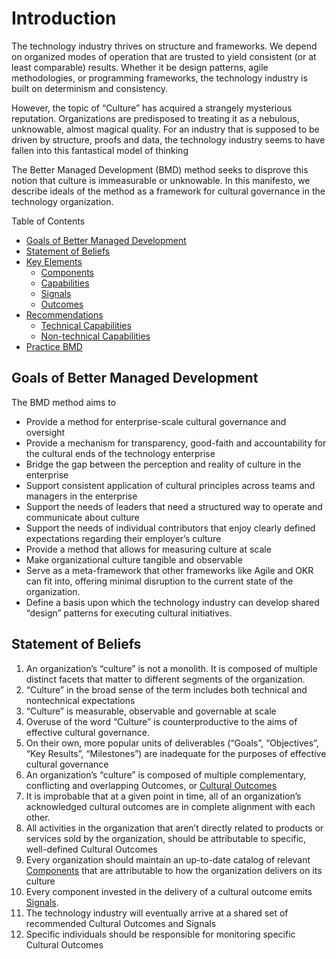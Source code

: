 <title>BMD | The Better Managed Development Manifesto</title>

# Introduction

The technology industry thrives on structure and frameworks. We depend on organized modes of operation that are trusted to yield consistent (or at least comparable) results. Whether it be design patterns, agile methodologies, or programming frameworks, the technology industry is built on determinism and consistency.

However, the topic of “Culture” has acquired a strangely mysterious reputation. Organizations are predisposed to treating it as a nebulous, unknowable, almost magical quality. For an industry that is supposed to be driven by structure, proofs and data, the technology industry seems to have fallen into this fantastical model of thinking

The Better Managed Development (BMD) method seeks to disprove this notion that culture is immeasurable or unknowable. In this manifesto, we describe ideals of the method as a framework for cultural governance in the technology organization.

Table of Contents
- [Goals of Better Managed Development](#goals-of-better-managed-development)
- [Statement of Beliefs](#statement-of-beliefs)
- [Key Elements](content/elements.md)
  - [Components](content/elements.md#components)
  - [Capabilities](content/elements.md#capabilities)
  - [Signals](content/elements.md#signals)
  - [Outcomes](content/elements.md#outcomes-cultural-outcomes)
- [Recommendations](content/recommendation.md)
  - [Technical Capabilities](content/recommendation.md#recommended-technical-capabilities)
  - [Non-technical Capabilities](content/recommendation.md#recommended-non-technical-capabilities)
- [Practice BMD](content/practice.md)


## Goals of Better Managed Development

The BMD method aims to

* Provide a method for enterprise-scale cultural governance and oversight
* Provide a mechanism for transparency, good-faith and accountability for the cultural ends of the technology enterprise
* Bridge the gap between the perception and reality of culture in the enterprise
* Support consistent application of cultural principles across teams and managers in the enterprise
* Support the needs of leaders that need a structured way to operate and communicate about culture
* Support the needs of individual contributors that enjoy clearly defined expectations regarding their employer’s culture
* Provide a method that allows for measuring culture at scale
* Make organizational culture tangible and observable
* Serve as a meta-framework that other frameworks like Agile and OKR can fit into, offering minimal disruption to the current state of the organization.
* Define a basis upon which the technology industry can develop shared “design” patterns for executing cultural initiatives.

## Statement of Beliefs
1. An organization’s “culture” is not a monolith. It is composed of multiple distinct facets that matter to different segments of the organization.
2. “Culture” in the broad sense of the term includes both technical and nontechnical expectations
3. “Culture” is measurable, observable and governable at scale
4. Overuse of the word “Culture” is counterproductive to the aims of effective cultural governance.
5. On their own, more popular units of deliverables (“Goals”, “Objectives”, “Key Results”, “Milestones”) are inadequate for the purposes of effective cultural governance
6. An organization’s “culture” is composed of multiple complementary, conflicting and overlapping Outcomes, or [Cultural Outcomes](/content/elements.md#outcomes-cultural-outcomes)
7. It is improbable that at a given point in time, all of an organization’s acknowledged cultural outcomes are in complete alignment with each other.
8. All activities in the organization that aren’t directly related to products or services sold by the organization, should be attributable to specific, well-defined Cultural Outcomes
9. Every organization should maintain an up-to-date catalog of relevant [Components](/content/elements.md#components) that are attributable to how the organization delivers on its culture
10. Every component invested in the delivery of a cultural outcome emits [Signals](/content/elements.md#signals).
11. The technology industry will eventually arrive at a shared set of recommended Cultural Outcomes and Signals
12. Specific individuals should be responsible for monitoring specific Cultural Outcomes

